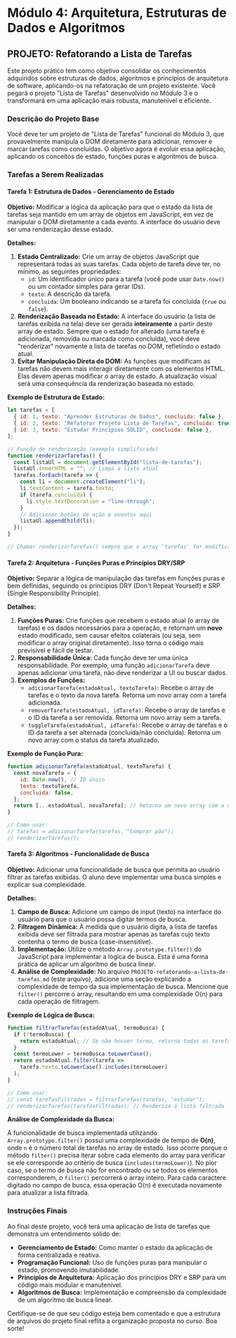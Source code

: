 # Módulo 4: Arquitetura, Estruturas de Dados e Algoritmos

## PROJETO: Refatorando a Lista de Tarefas

Este projeto prático tem como objetivo consolidar os conhecimentos adquiridos sobre estruturas de dados, algoritmos e princípios de arquitetura de software, aplicando-os na refatoração de um projeto existente. Você pegará o projeto "Lista de Tarefas" desenvolvido no Módulo 3 e o transformará em uma aplicação mais robusta, manutenível e eficiente.

### Descrição do Projeto Base

Você deve ter um projeto de "Lista de Tarefas" funcional do Módulo 3, que provavelmente manipula o DOM diretamente para adicionar, remover e marcar tarefas como concluídas. O objetivo agora é evoluir essa aplicação, aplicando os conceitos de estado, funções puras e algoritmos de busca.

### Tarefas a Serem Realizadas

#### Tarefa 1: Estrutura de Dados - Gerenciamento de Estado

**Objetivo:** Modificar a lógica da aplicação para que o estado da lista de tarefas seja mantido em um array de objetos em JavaScript, em vez de manipular o DOM diretamente a cada evento. A interface do usuário deve ser uma renderização desse estado.

**Detalhes:**

1.  **Estado Centralizado:** Crie um array de objetos JavaScript que representará todas as suas tarefas. Cada objeto de tarefa deve ter, no mínimo, as seguintes propriedades:
    *   `id`: Um identificador único para a tarefa (você pode usar `Date.now()` ou um contador simples para gerar IDs).
    *   `texto`: A descrição da tarefa.
    *   `concluida`: Um booleano indicando se a tarefa foi concluída (`true` ou `false`).
2.  **Renderização Baseada no Estado:** A interface do usuário (a lista de tarefas exibida na tela) deve ser gerada **inteiramente** a partir deste array de estado. Sempre que o estado for alterado (uma tarefa é adicionada, removida ou marcada como concluída), você deve "renderizar" novamente a lista de tarefas no DOM, refletindo o estado atual.
3.  **Evitar Manipulação Direta do DOM:** As funções que modificam as tarefas não devem mais interagir diretamente com os elementos HTML. Elas devem apenas modificar o array de estado. A atualização visual será uma consequência da renderização baseada no estado.

**Exemplo de Estrutura de Estado:**

```javascript
let tarefas = [
  { id: 1, texto: "Aprender Estruturas de Dados", concluida: false },
  { id: 2, texto: "Refatorar Projeto Lista de Tarefas", concluida: true },
  { id: 3, texto: "Estudar Princípios SOLID", concluida: false },
];

// Função de renderização (exemplo simplificado)
function renderizarTarefas() {
  const listaUl = document.getElementById("lista-de-tarefas");
  listaUl.innerHTML = ""; // Limpa a lista atual
  tarefas.forEach(tarefa => {
    const li = document.createElement("li");
    li.textContent = tarefa.texto;
    if (tarefa.concluida) {
      li.style.textDecoration = "line-through";
    }
    // Adicionar botões de ação e eventos aqui
    listaUl.appendChild(li);
  });
}

// Chamar renderizarTarefas() sempre que o array 'tarefas' for modificado.
```

#### Tarefa 2: Arquitetura - Funções Puras e Princípios DRY/SRP

**Objetivo:** Separar a lógica de manipulação das tarefas em funções puras e bem definidas, seguindo os princípios DRY (Don't Repeat Yourself) e SRP (Single Responsibility Principle).

**Detalhes:**

1.  **Funções Puras:** Crie funções que recebem o estado atual (o array de tarefas) e os dados necessários para a operação, e retornam um **novo** estado modificado, sem causar efeitos colaterais (ou seja, sem modificar o array original diretamente). Isso torna o código mais previsível e fácil de testar.
2.  **Responsabilidade Única:** Cada função deve ter uma única responsabilidade. Por exemplo, uma função `adicionarTarefa` deve apenas adicionar uma tarefa, não deve renderizar a UI ou buscar dados.
3.  **Exemplos de Funções:**
    *   `adicionarTarefa(estadoAtual, textoTarefa)`: Recebe o array de tarefas e o texto da nova tarefa. Retorna um novo array com a tarefa adicionada.
    *   `removerTarefa(estadoAtual, idTarefa)`: Recebe o array de tarefas e o ID da tarefa a ser removida. Retorna um novo array sem a tarefa.
    *   `toggleTarefa(estadoAtual, idTarefa)`: Recebe o array de tarefas e o ID da tarefa a ser alternada (concluída/não concluída). Retorna um novo array com o status da tarefa atualizado.

**Exemplo de Função Pura:**

```javascript
function adicionarTarefa(estadoAtual, textoTarefa) {
  const novaTarefa = {
    id: Date.now(), // ID único
    texto: textoTarefa,
    concluida: false,
  };
  return [...estadoAtual, novaTarefa]; // Retorna um novo array com a nova tarefa
}

// Como usar:
// tarefas = adicionarTarefa(tarefas, "Comprar pão");
// renderizarTarefas();
```

#### Tarefa 3: Algoritmos - Funcionalidade de Busca

**Objetivo:** Adicionar uma funcionalidade de busca que permita ao usuário filtrar as tarefas exibidas. O aluno deve implementar uma busca simples e explicar sua complexidade.

**Detalhes:**

1.  **Campo de Busca:** Adicione um campo de input (texto) na interface do usuário para que o usuário possa digitar termos de busca.
2.  **Filtragem Dinâmica:** À medida que o usuário digita, a lista de tarefas exibida deve ser filtrada para mostrar apenas as tarefas cujo texto contenha o termo de busca (case-insensitive).
3.  **Implementação:** Utilize o método `Array.prototype.filter()` do JavaScript para implementar a lógica de busca. Esta é uma forma prática de aplicar um algoritmo de busca linear.
4.  **Análise de Complexidade:** No arquivo `PROJETO-refatorando-a-lista-de-tarefas.md` (este arquivo), adicione uma seção explicando a complexidade de tempo da sua implementação de busca. Mencione que `filter()` percorre o array, resultando em uma complexidade O(n) para cada operação de filtragem.

**Exemplo de Lógica de Busca:**

```javascript
function filtrarTarefas(estadoAtual, termoBusca) {
  if (!termoBusca) {
    return estadoAtual; // Se não houver termo, retorna todas as tarefas
  }
  const termoLower = termoBusca.toLowerCase();
  return estadoAtual.filter(tarefa =>
    tarefa.texto.toLowerCase().includes(termoLower)
  );
}

// Como usar:
// const tarefasFiltradas = filtrarTarefas(tarefas, "estudar");
// renderizarTarefas(tarefasFiltradas); // Renderiza a lista filtrada
```

**Análise de Complexidade da Busca:**

A funcionalidade de busca implementada utilizando `Array.prototype.filter()` possui uma complexidade de tempo de **O(n)**, onde `n` é o número total de tarefas no array de estado. Isso ocorre porque o método `filter()` precisa iterar sobre cada elemento do array para verificar se ele corresponde ao critério de busca (`includes(termoLower)`). No pior caso, se o termo de busca não for encontrado ou se todos os elementos corresponderem, o `filter()` percorrerá o array inteiro. Para cada caractere digitado no campo de busca, essa operação O(n) é executada novamente para atualizar a lista filtrada.

### Instruções Finais

Ao final deste projeto, você terá uma aplicação de lista de tarefas que demonstra um entendimento sólido de:

*   **Gerenciamento de Estado:** Como manter o estado da aplicação de forma centralizada e reativa.
*   **Programação Funcional:** Uso de funções puras para manipular o estado, promovendo imutabilidade.
*   **Princípios de Arquitetura:** Aplicação dos princípios DRY e SRP para um código mais modular e manutenível.
*   **Algoritmos de Busca:** Implementação e compreensão da complexidade de um algoritmo de busca linear.

Certifique-se de que seu código esteja bem comentado e que a estrutura de arquivos do projeto final reflita a organização proposta no curso. Boa sorte!

